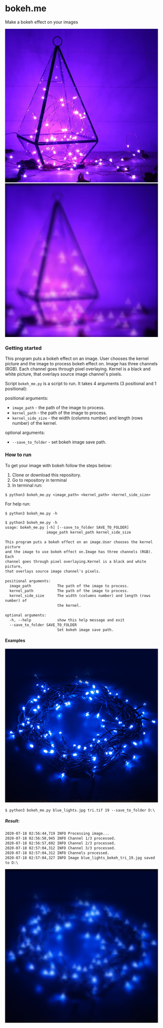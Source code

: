 # bokeh.me
 Make a bokeh effect on your images
 
 ![Source image with lights](screenshots/lights.jpg) 
 ![Triange shaped kernel size 25 bokeh effect](screenshots/lights_bokeh.jpg)

### Getting started
This program puts a bokeh effect on an image. User chooses the kernel picture
and the image to process bokeh effect on. Image has three channels (RGB). Each
channel goes through pixel overlaying. Kernel is a black and white picture,
that overlays source image channel's pixels.

Script `bokeh_me.py` is a script to run. It takes 4 arguments (3 positional and 1 positional):

positional arguments:

 - `image_path` - the path of the image to process.
 - `kernel_path` - the path of the image to process.
 - `kernel_side_size` - the width (columns number) and length (rows number) of the kernel.

optional arguments:
 - `--save_to_folder` - set bokeh image save path.

### How to run

To get your image with bokeh follow the steps below:
1. Clone or download this repository.
2. Go to repository in terminal
3. In terminal run:
```shell script
$ python3 bokeh_me.py <image_path> <kernel_path> <kernel_side_size>
```

For help run:
```shell script
$ python3 bokeh_me.py -h
```

```shell script
$ python3 bokeh_me.py -h
usage: bokeh_me.py [-h] [--save_to_folder SAVE_TO_FOLDER]
                   image_path kernel_path kernel_side_size

This program puts a bokeh effect on an image.User chooses the kernel picture
and the image to use bokeh effect on.Image has three channels (RGB). Each
channel goes through pixel overlaying.Kernel is a black and white picture,
that overlays source image channel's pixels.

positional arguments:
  image_path            The path of the image to process.
  kernel_path           The path of the image to process.
  kernel_side_size      The width (columns number) and length (rows number) of
                        the kernel.

optional arguments:
  -h, --help            show this help message and exit
  --save_to_folder SAVE_TO_FOLDER
                        Set bokeh image save path.
```


#### Examples
![](source_images/blue_lights.jpg)
```shell script
$ python3 bokeh_me.py blue_lights.jpg tri.tif 19 --save_to_folder D:\
```

##### Result:
```shell script
2020-07-18 02:56:44,719 INFO Processing image...
2020-07-18 02:56:50,945 INFO Channel 1/3 processed.
2020-07-18 02:56:57,692 INFO Channel 2/3 processed.
2020-07-18 02:57:04,312 INFO Channel 3/3 processed.
2020-07-18 02:57:04,312 INFO Channels processed.
2020-07-18 02:57:04,327 INFO Image blue_lights_bokeh_tri_19.jpg saved to D:\
```

![](screenshots/blue_lights_bokeh_tri_19.jpg)